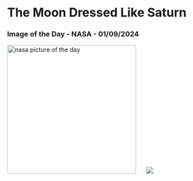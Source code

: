 # The Moon Dressed Like Saturn
### Image of the Day - NASA - 01/09/2024
<img src="https://apod.nasa.gov/apod/image/2409/SaturnMoon_Sojuel_960.jpg" alt="nasa picture of the day" width="300"/>&nbsp; &nbsp; &nbsp; <img src="https://github-readme-streak-stats.herokuapp.com/?user=tempo-riz&theme=radical" >
 
 
 
 
 
 
 
 
 
 
 
 
 
 
 
 
 
 
 
